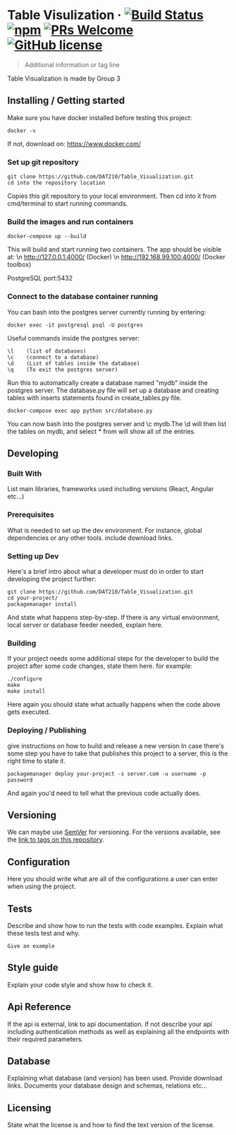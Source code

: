 
# Table Visulization &middot; [![Build Status](https://img.shields.io/travis/npm/npm/latest.svg?style=flat-square)](https://travis-ci.org/npm/npm) [![npm](https://img.shields.io/npm/v/npm.svg?style=flat-square)](https://www.npmjs.com/package/npm) [![PRs Welcome](https://img.shields.io/badge/PRs-welcome-brightgreen.svg?style=flat-square)](http://makeapullrequest.com) [![GitHub license](https://img.shields.io/badge/license-MIT-blue.svg?style=flat-square)](https://github.com/your/your-project/blob/master/LICENSE)
> Additional information or tag line

Table Visualization is made by Group 3

## Installing / Getting started

Make sure you have docker installed before testing this project:
```shell
docker -v
```
If not, download on: https://www.docker.com/

### Set up git repository
```shell
git clone https://github.com/DAT210/Table_Visualization.git
cd into the repository location
```
Copies this git repository to your local environment. Then cd into it from cmd/terminal to start running commands.


### Build the images and run containers
```shell
docker-compose up --build
```
This will build and start running two containers.  The app should be visible at: \n
http://127.0.0.1:4000/    (Docker) \n
http://192.168.99.100:4000/    (Docker toolbox)

PostgreSQL port:5432

### Connect to the database container running
You can bash into the postgres server currently running by entering:
```shell
docker exec -it postgresql psql -U postgres
```
Useful commands inside the postgres server:
```shell
\l    (list of databases)
\c    (connect to a database)
\d    (List of tables inside the database)
\q    (To exit the postgres server)
```

Run this to automatically create a database named "mydb" inside the postgres server. The database.py file will set up
a database and creating tables with inserts statements found in create_tables.py file.
```shell
docker-compose exec app python src/database.py 
```
You can now bash into the postgres server and \c mydb.The \d  will then list the tables on mydb,
and select * from <table name> will show all of the entries.


## Developing

### Built With
List main libraries, frameworks used including versions (React, Angular etc...)

### Prerequisites
What is needed to set up the dev environment. For instance, global dependencies or any other tools. include download links.


### Setting up Dev

Here's a brief intro about what a developer must do in order to start developing
the project further:

```shell
git clone https://github.com/DAT210/Table_Visualization.git
cd your-project/
packagemanager install
```

And state what happens step-by-step. If there is any virtual environment, local server or database feeder needed, explain here.

### Building

If your project needs some additional steps for the developer to build the
project after some code changes, state them here. for example:

```shell
./configure
make
make install
```

Here again you should state what actually happens when the code above gets
executed.

### Deploying / Publishing
give instructions on how to build and release a new version
In case there's some step you have to take that publishes this project to a
server, this is the right time to state it.

```shell
packagemanager deploy your-project -s server.com -u username -p password
```

And again you'd need to tell what the previous code actually does.

## Versioning

We can maybe use [SemVer](http://semver.org/) for versioning. For the versions available, see the [link to tags on this repository](/tags).


## Configuration

Here you should write what are all of the configurations a user can enter when
using the project.

## Tests

Describe and show how to run the tests with code examples.
Explain what these tests test and why.

```shell
Give an example
```

## Style guide

Explain your code style and show how to check it.

## Api Reference

If the api is external, link to api documentation. If not describe your api including authentication methods as well as explaining all the endpoints with their required parameters.


## Database

Explaining what database (and version) has been used. Provide download links.
Documents your database design and schemas, relations etc... 

## Licensing

State what the license is and how to find the text version of the license.
